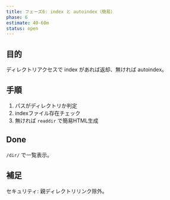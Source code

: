 ```yaml
---
title: フェーズ6: index と autoindex（簡易）
phase: 6
estimate: 40-60m
status: open
---
```


## 目的
ディレクトリアクセスで index があれば返却、無ければ autoindex。

## 手順
1. パスがディレクトリか判定
2. indexファイル存在チェック
3. 無ければ `readdir` で簡易HTML生成

## Done
`/dir/` で一覧表示。

## 補足
セキュリティ: 親ディレクトリリンク除外。

